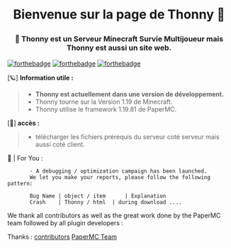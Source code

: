 <h1 align="center"> Bienvenue sur la page de Thonny 👋 <p align="left"></h1>
<h3 align="center">🦞 Thonny est un Serveur Minecraft Survie Multijoueur mais Thonny est aussi un site web. </h3>


[![forthebadge](https://forthebadge.com/images/badges/made-with-java.svg)](https://www.java.com/fr/)
[![forthebadge](https://forthebadge.com/images/badges/uses-html.svg)]()
[![forthebadge](http://forthebadge.com/images/badges/0-percent-optimized.svg)](https://github.com/Nuxhi)


[🪐] **Information utile :**

> - **Thonny est actuellement dans une version de développement.**
> - Thonny tourne sur la Version 1.19 de Minecraft.
> - Thonny utilise le framework 1.19.81 de PaperMC.


[🔑] **accès :**

> - télécharger les fichiers prérequis du serveur coté serveur mais aussi coté client.



📣 | For You :

           - A debugging / optimization campaign has been launched.
           We let you make your reports, please follow the following pattern: 
           
           Bug Name | object / item      | Explanation
           Crash    | Thonny / html  | during download .... 


We thank all contributors as well as the great work done by the PaperMC team followed by all plugin developers :

Thanks : [contributors](https://github.com/Nuxhi/Tuna/contributors) [PaperMC Team](https://github.com/PaperMC)
